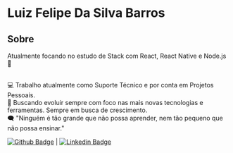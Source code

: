 # Luiz Felipe Da Silva Barros

## Sobre

Atualmente focando no estudo de Stack com React, React Native e Node.js 🚀

</br>💻 Trabalho atualmente como Suporte Técnico e por conta em Projetos Pessoais.
</br>🚀 Buscando evoluir sempre com foco nas mais novas tecnologias e ferramentas. Sempre em busca de crescimento.
</br> 🗨 "Ninguém é tão grande que não possa aprender, nem tão pequeno que não possa ensinar."

[![Github Badge](https://img.shields.io/badge/-Github-000?style=flat-square&logo=Github&logoColor=white&link=https://github.com/luizfelipeb)](https://github.com/luizfelipeb)
|
[![Linkedin Badge](https://img.shields.io/badge/-LinkedIn-blue?style=flat-square&logo=Linkedin&logoColor=white&link=https://www.linkedin.com/in/luiz-felipe-barros/)](https://www.linkedin.com/in/luiz-felipe-barros/)

